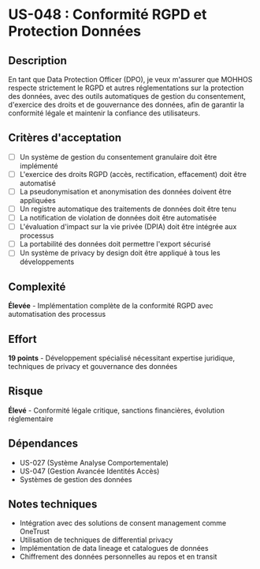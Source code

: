 # US-048 : Conformité RGPD et Protection Données

## Description
En tant que Data Protection Officer (DPO), je veux m'assurer que MOHHOS respecte strictement le RGPD et autres réglementations sur la protection des données, avec des outils automatiques de gestion du consentement, d'exercice des droits et de gouvernance des données, afin de garantir la conformité légale et maintenir la confiance des utilisateurs.

## Critères d'acceptation
- [ ] Un système de gestion du consentement granulaire doit être implémenté
- [ ] L'exercice des droits RGPD (accès, rectification, effacement) doit être automatisé
- [ ] La pseudonymisation et anonymisation des données doivent être appliquées
- [ ] Un registre automatique des traitements de données doit être tenu
- [ ] La notification de violation de données doit être automatisée
- [ ] L'évaluation d'impact sur la vie privée (DPIA) doit être intégrée aux processus
- [ ] La portabilité des données doit permettre l'export sécurisé
- [ ] Un système de privacy by design doit être appliqué à tous les développements

## Complexité
**Élevée** - Implémentation complète de la conformité RGPD avec automatisation des processus

## Effort
**19 points** - Développement spécialisé nécessitant expertise juridique, techniques de privacy et gouvernance des données

## Risque
**Élevé** - Conformité légale critique, sanctions financières, évolution réglementaire

## Dépendances
- US-027 (Système Analyse Comportementale)
- US-047 (Gestion Avancée Identités Accès)
- Systèmes de gestion des données

## Notes techniques
- Intégration avec des solutions de consent management comme OneTrust
- Utilisation de techniques de differential privacy
- Implémentation de data lineage et catalogues de données
- Chiffrement des données personnelles au repos et en transit